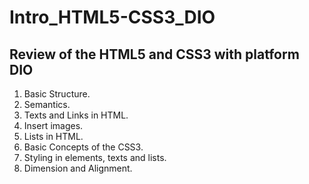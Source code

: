 # Intro_HTML5-CSS3_DIO
## Review of the HTML5 and CSS3 with platform DIO

1. Basic Structure.
2. Semantics.
3. Texts and Links in HTML.
4. Insert images.
5. Lists in HTML.
6. Basic Concepts of the CSS3.
7. Styling in elements, texts and lists.
8. Dimension and Alignment.
